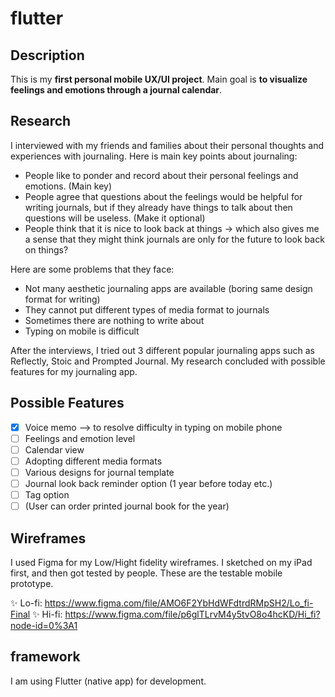 # flutter

## Description
This is my **first personal mobile UX/UI project**. Main goal is **to visualize feelings and emotions through a journal calendar**.

## Research
I interviewed with my friends and families about their personal thoughts and experiences with journaling.
Here is main key points about journaling:
- People like to ponder and record about their personal feelings and emotions. (Main key) 
- People agree that questions about the feelings would be helpful for writing journals, but if they already have things to talk about then questions will be useless. (Make it optional) 
- People think that it is nice to look back at things → which also gives me a sense that they might think journals are only for the future to look back on things?

Here are some problems that they face:
- Not many aesthetic journaling apps are available (boring same design format for writing)
- They cannot put different types of media format to journals
- Sometimes there are nothing to write about
- Typing on mobile is difficult

After the interviews, I tried out 3 different popular journaling apps such as Reflectly, Stoic and Prompted Journal.
My research concluded with possible features for my journaling app.

## Possible Features
- [x] Voice memo --> to resolve difficulty in typing on mobile phone
- [ ] Feelings and emotion level
- [ ] Calendar view
- [ ] Adopting different media formats
- [ ] Various designs for journal template
- [ ] Journal look back reminder option (1 year before today etc.)
- [ ] Tag option
- [ ] (User can order printed journal book for the year)

## Wireframes
I used Figma for my Low/Hight fidelity wireframes. I sketched on my iPad first, and then got tested by people.
These are the testable mobile prototype.

✨ Lo-fi: https://www.figma.com/file/AMO6F2YbHdWFdtrdRMpSH2/Lo_fi-Final
✨ Hi-fi: https://www.figma.com/file/p6glTLrvM4y5tvO8o4hcKD/Hi_fi?node-id=0%3A1

## framework
I am using Flutter (native app) for development.
